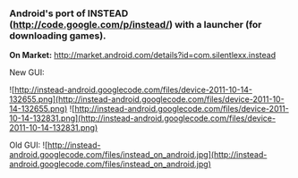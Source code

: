 ### Android's port of INSTEAD (http://code.google.com/p/instead/) with a launcher (for downloading games). ###

**On Market:** http://market.android.com/details?id=com.silentlexx.instead

New GUI:

![http://instead-android.googlecode.com/files/device-2011-10-14-132655.png](http://instead-android.googlecode.com/files/device-2011-10-14-132655.png) ![http://instead-android.googlecode.com/files/device-2011-10-14-132831.png](http://instead-android.googlecode.com/files/device-2011-10-14-132831.png)


Old GUI:
![http://instead-android.googlecode.com/files/instead_on_android.jpg](http://instead-android.googlecode.com/files/instead_on_android.jpg)